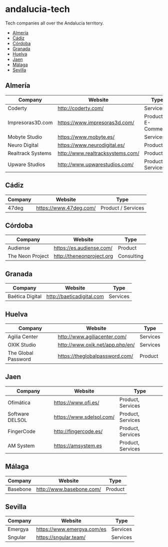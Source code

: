 # andalucia-tech
Tech companies all over the Andalucía territory.

- [Almería](#almeria)
- [Cádiz](#cadiz)
- [Córdoba](#cordoba)
- [Granada](#granada)
- [Huelva](#huelva)
- [Jaen](#jaen)
- [Málaga](#malaga)
- [Sevilla](#sevilla)

<a id="almeria"></a>
## Almería

Company | Website | Type
-- | -- | --
Coderty | http://coderty.com/ | Services
Impresoras3D.com | https://www.impresoras3d.com/ | Product / E-Commerce
Mobyte Studio | https://www.mobyte.es/ | Services
Neuro Digital | https://www.neurodigital.es/ | Product
Realtrack Systems | http://www.realtracksystems.com/ | Product
Upware Studios | http://www.upwarestudios.com/ | Product / Services

<a id="cadiz"></a>
## Cádiz

Company | Website | Type
-- | -- | --
47deg | https://www.47deg.com/ | Product / Services

<a id="cordoba"></a>
## Córdoba

Company | Website | Type
-- | -- | --
Audiense | https://es.audiense.com/ | Product
The Neon Project | http://theneonproject.org | Consulting

<a id="granada"></a>
## Granada

Company | Website | Type
-- | -- | --
Baética Digital | http://baeticadigital.com | Services

<a id="huelva"></a>
## Huelva

Company | Website | Type
-- | -- | --
Agilia Center | http://www.agiliacenter.com/ | Services
OXIK Studio | http://www.oxik.net/app.php/en/ | Services
The Global Password | https://theglobalpassword.com/ | Product

<a id="jaen"></a>
## Jaen

Company | Website | Type
-- | -- | --
Ofimática | https://www.ofi.es/ | Product, Services
Software DELSOL | https://www.sdelsol.com/ | Product, Services
FingerCode | http://fingercode.es/ | Product, Services
AM System | https://amsystem.es | Product, Services

<a id="malaga"></a>
## Málaga

Company | Website | Type
-- | -- | --
Basebone | http://www.basebone.com/ | Product

<a id="sevilla"></a>
## Sevilla

Company | Website | Type
-- | -- | --
Emergya | https://www.emergya.com/es | Services
Sngular | https://sngular.team/ | Services
